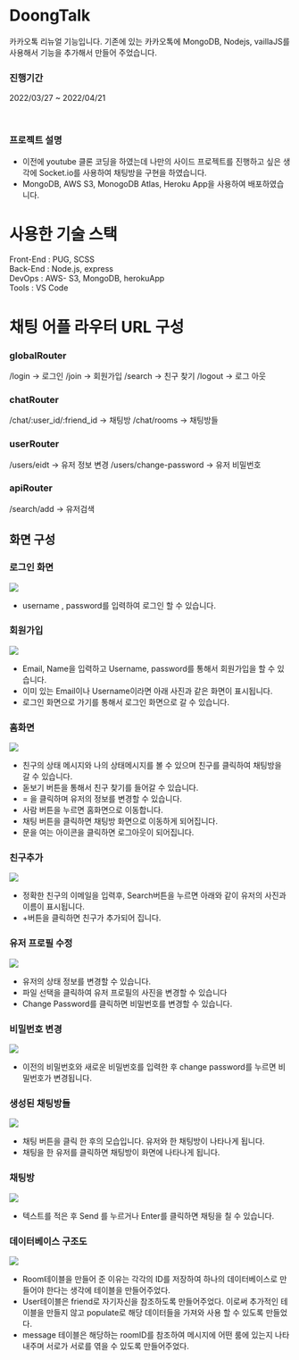 # DoongTalk
카카오톡 리뉴얼 기능입니다. 기존에 있는 카카오톡에 MongoDB, Nodejs, vaillaJS를 사용해서 기능을 추가해서 만들어 주었습니다. 

### 진행기간 
2022/03/27 ~ 2022/04/21

<br>

### 프로젝트 설명 
- 이전에 youtube 클론 코딩을 하였는데 나만의 사이드 프로젝트를 진행하고 싶은 생각에 Socket.io를 사용하여 채팅방을 구현을 하였습니다. 
- MongoDB, AWS S3, MonogoDB Atlas, Heroku App을 사용하여 배포하였습니다. 

# 사용한 기술 스택 
Front-End : PUG, SCSS <br>
Back-End : Node.js, express <br>
DevOps : AWS- S3, MongoDB, herokuApp <br>
Tools : VS Code <br>


# 채팅 어플 라우터 URL 구성 
### globalRouter
/login -> 로그인 
/join -> 회원가입 
/search -> 친구 찾기 
/logout -> 로그 아웃 
<br>

### chatRouter 
/chat/:user_id/:friend_id -> 채팅방
/chat/rooms -> 채팅방들 
<br>

### userRouter
/users/eidt -> 유저 정보 변경 
/users/change-password -> 유저 비밀번호 

### apiRouter 
/search/add -> 유저검색 


## 화면 구성 
### 로그인 화면
<img src ="./imgs/login.png">

- username , password를 입력하여 로그인 할 수 있습니다. 

### 회원가입
<img src ="./imgs/join.png">

- Email, Name을 입력하고 Username, password를 통해서 회원가입을 할 수 있습니다.
- 이미 있는 Email이나 Username이라면 아래 사진과 같은 화면이 표시됩니다.
- 로그인 화면으로 가기를 통해서 로그인 화면으로 갈 수 있습니다.

### 홈화면
<img src ="./imgs/home.png">

- 친구의 상태 메시지와 나의 상태메시지를 볼 수 있으며 친구를 클릭하여 채팅방을 갈 수 있습니다.
- 돋보기 버튼을 통해서 친구 찾기를 들어갈 수 있습니다.
- = 을 클릭하며 유저의 정보를 변경할 수 있습니다.
- 사람 버튼을 누르면 홈화면으로 이동합니다.
- 채팅 버튼을 클릭하면 채팅방 화면으로 이동하게 되어집니다.
- 문을 여는 아이콘을 클릭하면 로그아웃이 되어집니다.

### 친구추가
<img src = "./imgs/friend_plus.png">

- 정확한 친구의 이메일을 입력후, Search버튼을 누르면 아래와 같이 유저의 사진과 이름이 표시됩니다.
- +버튼을 클릭하면 친구가 추가되어 집니다.

### 유저 프로필 수정
<img src ="./imgs/user-profile.png">

- 유저의 상태 정보를 변경할 수 있습니다.
- 파일 선택을 클릭하여 유저 프로필의 사진을 변경할 수 있습니다
- Change Password를 클릭하면 비밀번호를 변경할 수 있습니다.

### 비밀번호 변경 
<img src ="./imgs/change-password.png">

- 이전의 비밀번호와 새로운 비밀번호를 입력한 후 change password를 누르면 비밀번호가 변경됩니다. 

### 생성된 채팅방들 
<img src ="./imgs/chatRooms.png">

- 채팅 버튼을 클릭 한 후의 모습입니다. 유저와 한 채팅방이 나타나게 됩니다.
- 채팅을 한 유저를 클릭하면 채팅방이 화면에 나타나게 됩니다.

### 채팅방
<img src ="./imgs/chat.png">

- 텍스트를 적은 후 Send 를 누르거나 Enter를 클릭하면 채팅을 칠 수 있습니다.


### 데이터베이스 구조도
<img src ="./imgs/DB_structure.png">

- Room테이블을 만들어 준 이유는 각각의 ID를 저장하여 하나의 데이터베이스로 만들어야 한다는 생각에 테이블을 만들어주었다. 
- User테이블은 friend로  자기자신을 참조하도록 만들어주었다. 이로써 추가적인 테이블을 만들지 않고 populate로 해당 데이터들을 가져와 사용 할 수 있도록 만들었다.
- message 테이블은 해당하는 roomID를 참조하여 메시지에 어떤 룸에 있는지 나타내주며 서로가 서로를 엮을 수 있도록 만들어주었다. 